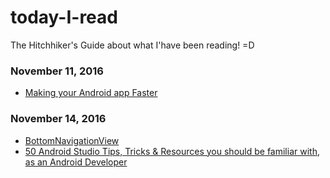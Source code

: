 # today-I-read

The Hitchhiker's Guide about what I'have been reading! =D

### November 11, 2016

- [Making your Android app Faster](https://medium.com/@jorgemf/making-your-android-app-faster-735328eaba25#.6yxmzsiys)

### November 14, 2016
- [BottomNavigationView](https://blog.stylingandroid.com/bottomnavigationview/)
- [50 Android Studio Tips, Tricks & Resources you should be familiar with, as an Android Developer](https://medium.com/@mmbialas/50-android-studio-tips-tricks-resources-you-should-be-familiar-with-as-an-android-developer-af86e7cf56d2#.bp8lc2g01)

